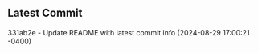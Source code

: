 
## Latest Commit
331ab2e - Update README with latest commit info (2024-08-29 17:00:21 -0400) <Yunxi-Zhou>
